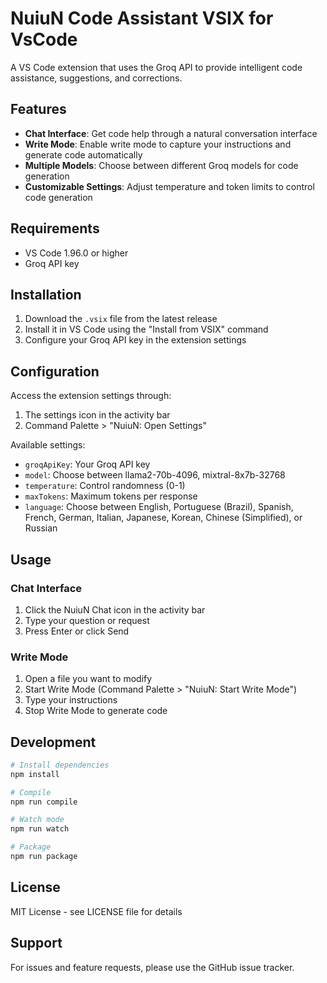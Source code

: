 # NuiuN Code Assistant VSIX for VsCode

A VS Code extension that uses the Groq API to provide intelligent code assistance, suggestions, and corrections.

## Features

- **Chat Interface**: Get code help through a natural conversation interface
- **Write Mode**: Enable write mode to capture your instructions and generate code automatically
- **Multiple Models**: Choose between different Groq models for code generation
- **Customizable Settings**: Adjust temperature and token limits to control code generation

## Requirements

- VS Code 1.96.0 or higher
- Groq API key

## Installation

1. Download the `.vsix` file from the latest release
2. Install it in VS Code using the "Install from VSIX" command
3. Configure your Groq API key in the extension settings

## Configuration

Access the extension settings through:
1. The settings icon in the activity bar
2. Command Palette > "NuiuN: Open Settings"

Available settings:
- `groqApiKey`: Your Groq API key
- `model`: Choose between llama2-70b-4096, mixtral-8x7b-32768
- `temperature`: Control randomness (0-1)
- `maxTokens`: Maximum tokens per response
- `language`: Choose between English, Portuguese (Brazil), Spanish, French, German, Italian, Japanese, Korean, Chinese (Simplified), or Russian

## Usage

### Chat Interface
1. Click the NuiuN Chat icon in the activity bar
2. Type your question or request
3. Press Enter or click Send

### Write Mode
1. Open a file you want to modify
2. Start Write Mode (Command Palette > "NuiuN: Start Write Mode")
3. Type your instructions
4. Stop Write Mode to generate code

## Development

```bash
# Install dependencies
npm install

# Compile
npm run compile

# Watch mode
npm run watch

# Package
npm run package
```

## License

MIT License - see LICENSE file for details

## Support

For issues and feature requests, please use the GitHub issue tracker.
